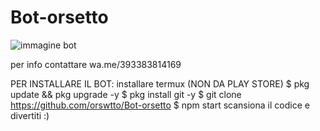 # Bot-orsetto
![immagine bot](https://user-images.githubusercontent.com/96488975/149559879-204c39dd-249a-43c8-af01-75c74638f0e2.png)


per info contattare wa.me/393383814169


PER INSTALLARE IL BOT:
installare termux (NON DA PLAY STORE)
$ pkg update && pkg upgrade -y
$ pkg install git -y
$ git clone https://github.com/orswtto/Bot-orsetto
$ npm start
scansiona il codice e divertiti :)
